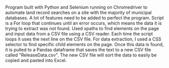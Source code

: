 Program built with Python and Selenium running on Chromedriver to automate land record searches on a site with the majority of municipal databases. A lot of features need to be added to perfect the program. Script is a For loop that continues until an error occurs, which means the data it is trying to extract was not found. Used xpaths to find elements on the page and input data from a CSV file using a CSV reader. Each time the script loops it uses the next line on the CSV file. For data extraction, I used a CSS selector to find specific child elements on the page. Once this data is found, it is pulled to a Pandas dataframe that saves the text to a new CSV file called "ReleaseData.csv". The new CSV file will sort the data to easily be copied and pasted into Excel. 
